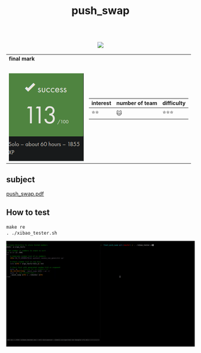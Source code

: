 <h1 align="center">
   <b font size="15" face="arial" ><br><br>push_swap</font></b></h1>
   </br></br>
   <p align="center">
  <img src="https://img.shields.io/badge/c-007ACC?style=for-the-badge&logoColor=white">
  </p>
  <table align="center">
<td>
 <b face="arial" >final mark<br><br></font></b></p>
 <img src="https://github.com/xibaochat/push_swap/blob/master/push_swap_mark.png">
 

</td>

<td> 

| interest                     | number of team          | difficulty                      |
| ---------------------------- | ----------              | ----------                      |
|    :star::star:              | :cat:                   |  :star::star::star:|

</td>
</tr>
</table>

## subject
[push_swap.pdf](https://github.com/xibaochat/push_swap/blob/master/push_swap_en.subject.pdf)

## How to test

```
make re
. ./xibao_tester.sh
```

![gif](https://github.com/xibaochat/push_swap/blob/master/push_swap.gif)
